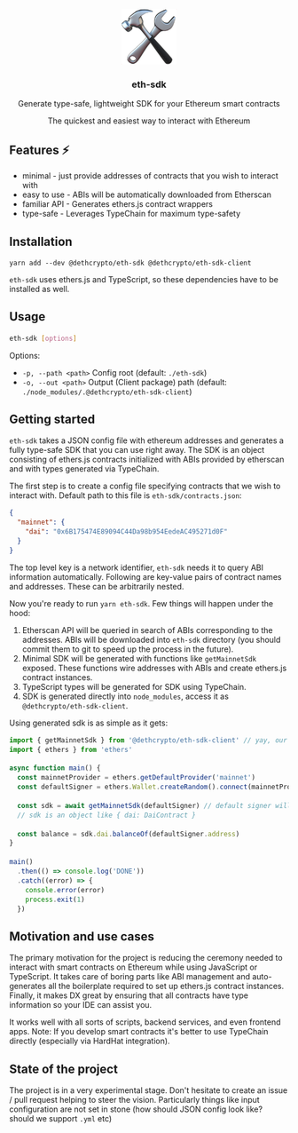 <p align="center">
  <img src="./docs/logo.png?raw=true" width="100" alt="eth-sdk">
  <h3 align="center">eth-sdk</h3>
  <p align="center">Generate type-safe, lightweight SDK for your Ethereum smart contracts</p>
  <p align="center">The quickest and easiest way to interact with Ethereum</p>
</p>

## Features ⚡

- minimal - just provide addresses of contracts that you wish to interact with
- easy to use - ABIs will be automatically downloaded from Etherscan
- familiar API - Generates ethers.js contract wrappers
- type-safe - Leverages TypeChain for maximum type-safety

## Installation

```
yarn add --dev @dethcrypto/eth-sdk @dethcrypto/eth-sdk-client
```

`eth-sdk` uses ethers.js and TypeScript, so these dependencies have to be installed as well.

## Usage

```bash
eth-sdk [options]
```

Options:

- `-p, --path <path>` Config root (default: `./eth-sdk`)
- `-o, --out <path>` Output (Client package) path (default: `./node_modules/.@dethcrypto/eth-sdk-client`)

## Getting started

`eth-sdk` takes a JSON config file with ethereum addresses and generates a fully type-safe SDK that you can use right
away. The SDK is an object consisting of ethers.js contracts initialized with ABIs provided by etherscan and with types
generated via TypeChain.

The first step is to create a config file specifying contracts that we wish to interact with. Default path to this file
is `eth-sdk/contracts.json`:

```json
{
  "mainnet": {
    "dai": "0x6B175474E89094C44Da98b954EedeAC495271d0F"
  }
}
```

The top level key is a network identifier, `eth-sdk` needs it to query ABI information automatically. Following are
key-value pairs of contract names and addresses. These can be arbitrarily nested.

Now you're ready to run `yarn eth-sdk`. Few things will happen under the hood:

1. Etherscan API will be queried in search of ABIs corresponding to the addresses. ABIs will be downloaded into
   `eth-sdk` directory (you should commit them to git to speed up the process in the future).
2. Minimal SDK will be generated with functions like `getMainnetSdk` exposed. These functions wire addresses with ABIs
   and create ethers.js contract instances.
3. TypeScript types will be generated for SDK using TypeChain.
4. SDK is generated directly into `node_modules`, access it as `@dethcrypto/eth-sdk-client`.

Using generated sdk is as simple as it gets:

```typescript
import { getMainnetSdk } from '@dethcrypto/eth-sdk-client' // yay, our SDK! It's tailored especially for our needs
import { ethers } from 'ethers'

async function main() {
  const mainnetProvider = ethers.getDefaultProvider('mainnet')
  const defaultSigner = ethers.Wallet.createRandom().connect(mainnetProvider)

  const sdk = await getMainnetSdk(defaultSigner) // default signer will be wired with all contract instances
  // sdk is an object like { dai: DaiContract }

  const balance = sdk.dai.balanceOf(defaultSigner.address)
}

main()
  .then(() => console.log('DONE'))
  .catch((error) => {
    console.error(error)
    process.exit(1)
  })
```

## Motivation and use cases

The primary motivation for the project is reducing the ceremony needed to interact with smart contracts on Ethereum
while using JavaScript or TypeScript. It takes care of boring parts like ABI management and auto-generates all the
boilerplate required to set up ethers.js contract instances. Finally, it makes DX great by ensuring that all contracts
have type information so your IDE can assist you.

It works well with all sorts of scripts, backend services, and even frontend apps. Note: If you develop smart contracts
it's better to use TypeChain directly (especially via HardHat integration).

## State of the project

The project is in a very experimental stage. Don't hesitate to create an issue / pull request helping to steer the
vision. Particularly things like input configuration are not set in stone (how should JSON config look like? should we
support `.yml` etc)
